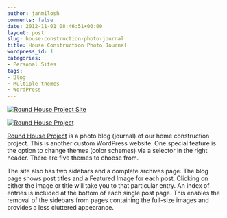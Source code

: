 ```yaml
---
author: janmilosh
comments: false
date: 2012-11-01 08:46:51+00:00
layout: post
slug: house-construction-photo-journal
title: House Construction Photo Journal
wordpress_id: 1
categories:
- Personal Sites
tags:
- Blog
- Multiple themes
- WordPress
---
```


[![Round House Project Site](http://janmilosh.com/wp-content/uploads/2013/02/house-screenshot2.jpg)](http://house.milosh.me)

[![Round House Project](http://janmilosh.com/wp-content/uploads/2013/02/house-screenshot.jpg)](http://house.milosh.me)

[Round House Project](http://milosh.me/house) is a photo blog (journal) of our home construction project. This is another custom WordPress website. One special feature is the option to change themes (color schemes) via a selector in the right header. There are five themes to choose from.

The site also has two sidebars and a complete archives page. The blog page shows post titles and a Featured Image for each post. Clicking on either the image or title will take you to that particular entry. An index of entries is included at the bottom of each single post page. This enables the removal of the sidebars from pages containing the full-size images and provides a less cluttered appearance.

